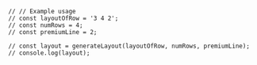     // // Example usage
    // const layoutOfRow = '3 4 2';
    // const numRows = 4;
    // const premiumLine = 2;

    // const layout = generateLayout(layoutOfRow, numRows, premiumLine);
    // console.log(layout);
